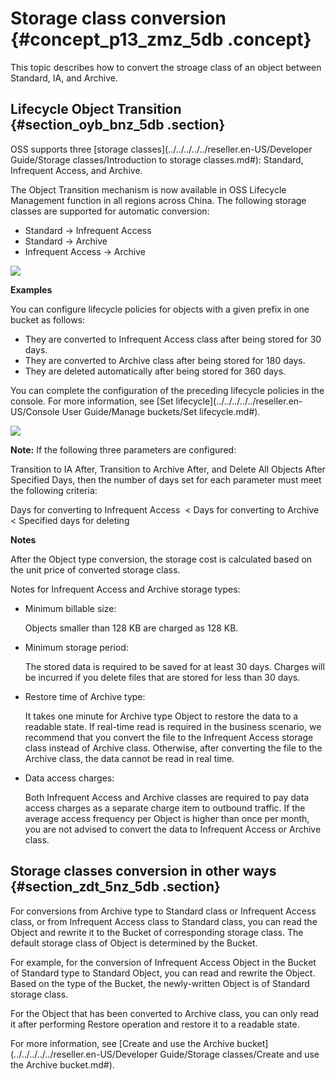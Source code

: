# Storage class conversion {#concept_p13_zmz_5db .concept}

This topic describes how to convert the stroage class of an object between Standard, IA, and Archive.

## Lifecycle Object Transition {#section_oyb_bnz_5db .section}

OSS supports three [storage classes](../../../../../reseller.en-US/Developer Guide/Storage classes/Introduction to storage classes.md#): Standard, Infrequent Access, and Archive.

The Object Transition mechanism is now available in OSS Lifecycle Management function in all regions across China. The following storage classes are supported for automatic conversion:

-   Standard -\> Infrequent Access
-   Standard -\> Archive
-   Infrequent Access -\> Archive

![](http://static-aliyun-doc.oss-cn-hangzhou.aliyuncs.com/assets/img/4410/15482267381620_en-US.png)

**Examples**

You can configure lifecycle policies for objects with a given prefix in one bucket as follows:

-   They are converted to Infrequent Access class after being stored for 30 days.
-   They are converted to Archive class after being stored for 180 days.
-   They are deleted automatically after being stored for 360 days.

You can complete the configuration of the preceding lifecycle policies in the console. For more information, see [Set lifecycle](../../../../../reseller.en-US/Console User Guide/Manage buckets/Set lifecycle.md#).

![](http://static-aliyun-doc.oss-cn-hangzhou.aliyuncs.com/assets/img/4410/15482267381622_en-US.png)

**Note:** If the following three parameters are configured:

Transition to IA After, Transition to Archive After, and Delete All Objects After Specified Days, then the number of days set for each parameter must meet the following criteria:

Days for converting to Infrequent Access  < Days for converting to Archive < Specified days for deleting

**Notes**

After the Object type conversion, the storage cost is calculated based on the unit price of converted storage class.

Notes for Infrequent Access and Archive storage types:

-   Minimum billable size: 

    Objects smaller than 128 KB are charged as 128 KB.

-   Minimum storage period: 

    The stored data is required to be saved for at least 30 days. Charges will be incurred if you delete files that are stored for less than 30 days.

-   Restore time of Archive type: 

    It takes one minute for Archive type Object to restore the data to a readable state. If real-time read is required in the business scenario, we recommend that you convert the file to the Infrequent Access storage class instead of Archive class. Otherwise, after converting the file to the Archive class, the data cannot be read in real time.

-   Data access charges: 

    Both Infrequent Access and Archive classes are required to pay data access charges as a separate charge item to outbound traffic. If the average access frequency per Object is higher than once per month, you are not advised to convert the data to Infrequent Access or Archive class.


## Storage classes conversion in other ways {#section_zdt_5nz_5db .section}

For conversions from Archive type to Standard class or Infrequent Access class, or from Infrequent Access class to Standard class, you can read the Object and rewrite it to the Bucket of corresponding storage class. The default storage class of Object is determined by the Bucket.

For example, for the conversion of Infrequent Access Object in the Bucket of Standard type to Standard Object, you can read and rewrite the Object. Based on the type of the Bucket, the newly-written Object is of Standard storage class.

For the Object that has been converted to Archive class, you can only read it after performing Restore operation and restore it to a readable state.

For more information, see [Create and use the Archive bucket](../../../../../reseller.en-US/Developer Guide/Storage classes/Create and use the Archive bucket.md#).

